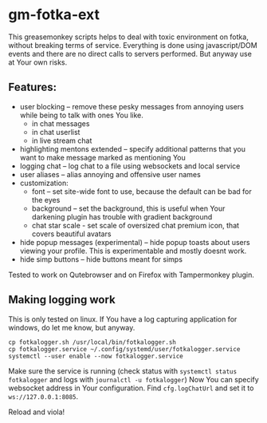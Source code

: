 # gm-fotka-ext

This greasemonkey scripts helps to deal with toxic environment on fotka, without breaking terms of service. Everything is done using javascript/DOM events and there are no direct calls to servers performed. But anyway use at Your own risks.

## Features:

* user blocking – remove these pesky messages from annoying users while being to talk with ones You like.
  * in chat messages
  * in chat userlist
  * in live stream chat
* highlighting mentons extended – specify additional patterns that you want to make message marked as mentioning You
* logging chat – log chat to a file using websockets and local service
* user aliases – alias annoying and offensive user names
* customization:
  * font – set site-wide font to use, because the default can be bad for the eyes
  * background – set the background, this is useful when Your darkening plugin has trouble with gradient background
  * chat star scale - set scale of oversized chat premium icon, that covers beautiful avatars
* hide popup messages (experimental) – hide popup toasts about users viewing your profile. This is experimentable and mostly doesnt work.
* hide simp buttons – hide buttons meant for simps

Tested to work on Qutebrowser and on Firefox with Tampermonkey plugin.

## Making logging work

This is only tested on linux. If You have a log capturing application for windows, do let me know, but anyway.

```shell
cp fotkalogger.sh /usr/local/bin/fotkalogger.sh
cp fotkalogger.service ~/.config/systemd/user/fotkalogger.service
systemctl --user enable --now fotkalogger.service
```

Make sure the service is running (check status with `systemctl status fotkalogger` and logs with `journalctl -u fotkalogger`)
Now You can specify websocket address in Your configuration. Find `cfg.logChatUrl` and set it to `ws://127.0.0.1:8085`.

Reload and viola!
